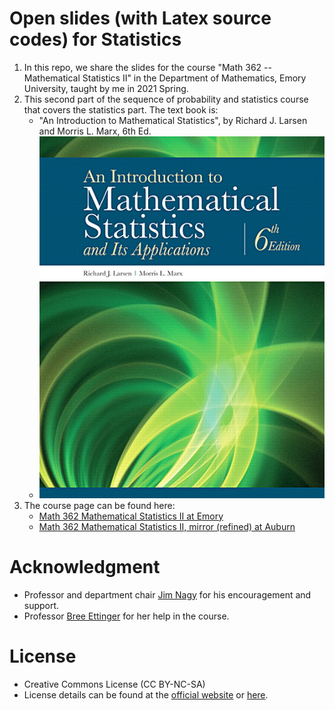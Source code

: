 # Open slides (with Latex source codes) for Statistics
1. In this repo, we share the slides for the course "Math 362 -- Mathematical Statistics II"
   in the Department of Mathematics, Emory University, taught by me in 2021 Spring.
2. This second part of the sequence of probability and statistics course that covers
   the statistics part. The text book is:
   *  "An Introduction to Mathematical Statistics", by Richard J. Larsen and Morris L. Marx, 6th Ed.
   *  ![Textbook](./Texbook.png "An Introduction to Mathematical Statistics")
4. The course page can be found here: 
   * [Math 362 Mathematical Statistics II at Emory](http://math.emory.edu/~lchen41/teaching/2020_Spring/math362_2020_Spring.html)
   * [Math 362 Mathematical Statistics II, mirror (refined) at Auburn](http://webhome.auburn.edu/~lzc0090/teaching/2021_Spring_Math362/)

# Acknowledgment
* Professor and department chair [Jim Nagy](http://www.math.emory.edu/~nagy/) for his encouragement and support.
* Professor [Bree Ettinger](http://www.math.emory.edu/~betting/) for her help in the course.

# License
* Creative Commons License (CC BY-NC-SA) 
* License details can be found at the [official website](https://creativecommons.org/licenses/by-nc-sa/4.0/) or [here](LICENSE.txt).
